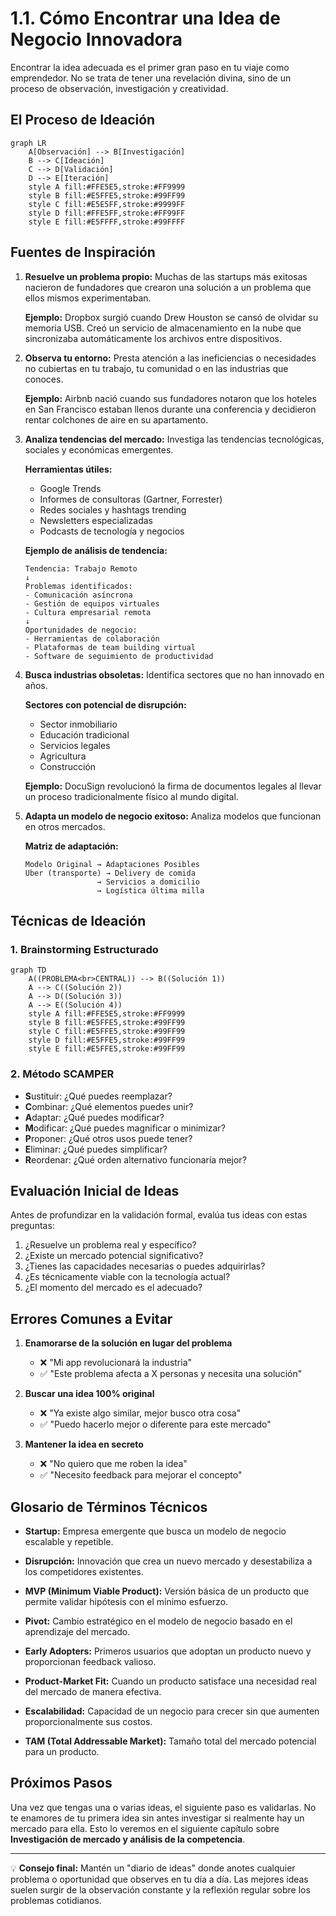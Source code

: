 # 1.1. Cómo Encontrar una Idea de Negocio Innovadora

Encontrar la idea adecuada es el primer gran paso en tu viaje como emprendedor. No se trata de tener una revelación divina, sino de un proceso de observación, investigación y creatividad.

## El Proceso de Ideación

```mermaid
graph LR
    A[Observación] --> B[Investigación]
    B --> C[Ideación]
    C --> D[Validación]
    D --> E[Iteración]
    style A fill:#FFE5E5,stroke:#FF9999
    style B fill:#E5FFE5,stroke:#99FF99
    style C fill:#E5E5FF,stroke:#9999FF
    style D fill:#FFE5FF,stroke:#FF99FF
    style E fill:#E5FFFF,stroke:#99FFFF
```

## Fuentes de Inspiración

1.  **Resuelve un problema propio:** 
Muchas de las startups más exitosas nacieron de fundadores que crearon una solución a un problema que ellos mismos experimentaban.

    **Ejemplo:** Dropbox surgió cuando Drew Houston se cansó de olvidar su memoria USB. Creó un servicio de almacenamiento en la nube que sincronizaba automáticamente los archivos entre dispositivos.

2.  **Observa tu entorno:** 
Presta atención a las ineficiencias o necesidades no cubiertas en tu trabajo, tu comunidad o en las industrias que conoces.

    **Ejemplo:** Airbnb nació cuando sus fundadores notaron que los hoteles en San Francisco estaban llenos durante una conferencia y decidieron rentar colchones de aire en su apartamento.

3.  **Analiza tendencias del mercado:** 
Investiga las tendencias tecnológicas, sociales y económicas emergentes.

    **Herramientas útiles:**
    - Google Trends
    - Informes de consultoras (Gartner, Forrester)
    - Redes sociales y hashtags trending
    - Newsletters especializadas
    - Podcasts de tecnología y negocios

    **Ejemplo de análisis de tendencia:**
    ```
    Tendencia: Trabajo Remoto
    ↓
    Problemas identificados:
    - Comunicación asíncrona
    - Gestión de equipos virtuales
    - Cultura empresarial remota
    ↓
    Oportunidades de negocio:
    - Herramientas de colaboración
    - Plataformas de team building virtual
    - Software de seguimiento de productividad
    ```

4.  **Busca industrias obsoletas:** 
Identifica sectores que no han innovado en años.

    **Sectores con potencial de disrupción:**
    - Sector inmobiliario
    - Educación tradicional
    - Servicios legales
    - Agricultura
    - Construcción

    **Ejemplo:** DocuSign revolucionó la firma de documentos legales al llevar un proceso tradicionalmente físico al mundo digital.

5.  **Adapta un modelo de negocio exitoso:** 
Analiza modelos que funcionan en otros mercados.

    **Matriz de adaptación:**
    ```
    Modelo Original → Adaptaciones Posibles
    Uber (transporte) → Delivery de comida
                    → Servicios a domicilio
                    → Logística última milla
    ```

## Técnicas de Ideación

### 1. Brainstorming Estructurado

```mermaid
graph TD
    A((PROBLEMA<br>CENTRAL)) --> B((Solución 1))
    A --> C((Solución 2))
    A --> D((Solución 3))
    A --> E((Solución 4))
    style A fill:#FFE5E5,stroke:#FF9999
    style B fill:#E5FFE5,stroke:#99FF99
    style C fill:#E5FFE5,stroke:#99FF99
    style D fill:#E5FFE5,stroke:#99FF99
    style E fill:#E5FFE5,stroke:#99FF99
```

### 2. Método SCAMPER
- **S**ustituir: ¿Qué puedes reemplazar?
- **C**ombinar: ¿Qué elementos puedes unir?
- **A**daptar: ¿Qué puedes modificar?
- **M**odificar: ¿Qué puedes magnificar o minimizar?
- **P**roponer: ¿Qué otros usos puede tener?
- **E**liminar: ¿Qué puedes simplificar?
- **R**eordenar: ¿Qué orden alternativo funcionaría mejor?

## Evaluación Inicial de Ideas

Antes de profundizar en la validación formal, evalúa tus ideas con estas preguntas:

1. ¿Resuelve un problema real y específico?
2. ¿Existe un mercado potencial significativo?
3. ¿Tienes las capacidades necesarias o puedes adquirirlas?
4. ¿Es técnicamente viable con la tecnología actual?
5. ¿El momento del mercado es el adecuado?

## Errores Comunes a Evitar

1. **Enamorarse de la solución en lugar del problema**
   - ❌ "Mi app revolucionará la industria"
   - ✅ "Este problema afecta a X personas y necesita una solución"

2. **Buscar una idea 100% original**
   - ❌ "Ya existe algo similar, mejor busco otra cosa"
   - ✅ "Puedo hacerlo mejor o diferente para este mercado"

3. **Mantener la idea en secreto**
   - ❌ "No quiero que me roben la idea"
   - ✅ "Necesito feedback para mejorar el concepto"

## Glosario de Términos Técnicos

- **Startup:** Empresa emergente que busca un modelo de negocio escalable y repetible.

- **Disrupción:** Innovación que crea un nuevo mercado y desestabiliza a los competidores existentes.

- **MVP (Minimum Viable Product):** Versión básica de un producto que permite validar hipótesis con el mínimo esfuerzo.

- **Pivot:** Cambio estratégico en el modelo de negocio basado en el aprendizaje del mercado.

- **Early Adopters:** Primeros usuarios que adoptan un producto nuevo y proporcionan feedback valioso.

- **Product-Market Fit:** Cuando un producto satisface una necesidad real del mercado de manera efectiva.

- **Escalabilidad:** Capacidad de un negocio para crecer sin que aumenten proporcionalmente sus costos.

- **TAM (Total Addressable Market):** Tamaño total del mercado potencial para un producto.

## Próximos Pasos

Una vez que tengas una o varias ideas, el siguiente paso es validarlas. No te enamores de tu primera idea sin antes investigar si realmente hay un mercado para ella. Esto lo veremos en el siguiente capítulo sobre **Investigación de mercado y análisis de la competencia**.

---

💡 **Consejo final:** Mantén un "diario de ideas" donde anotes cualquier problema o oportunidad que observes en tu día a día. Las mejores ideas suelen surgir de la observación constante y la reflexión regular sobre los problemas cotidianos.